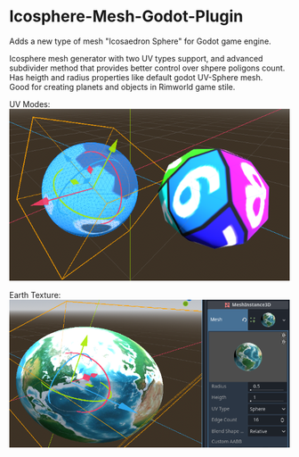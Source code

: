 # Icosphere-Mesh-Godot-Plugin
Adds a new type of mesh "Icosaedron Sphere" for Godot game engine.

Icosphere mesh generator with two UV types support, and advanced subdivider method that provides better control over shpere poligons count. Has heigth and radius properties like default godot  UV-Sphere mesh. 
<br> Good for creating planets and objects in Rimworld game stile.

UV Modes:<br>
![Earth Icosphere](https://raw.githubusercontent.com/MAGGen-hub/Icosphere-Mesh-Godot-Plugin/main/previews/uv_modes_preview.png)

Earth Texture:<br>
![Earth Icosphere](https://raw.githubusercontent.com/MAGGen-hub/Icosphere-Mesh-Godot-Plugin/main/previews/earth_icosphere.png)
